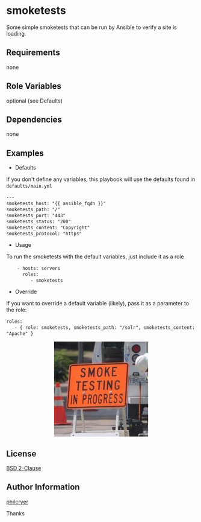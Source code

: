 # smoketests

Some simple smoketests that can be run by Ansible to verify a site is loading.

## Requirements

none

## Role Variables

optional (see Defaults)

## Dependencies

none

## Examples

* Defaults

If you don't define any variables, this playbook will use the defaults found in `defaults/main.yml`

```
---
smoketests_host: "{{ ansible_fqdn }}"
smoketests_path: "/"
smoketests_port: "443"
smoketests_status: "200"
smoketests_content: "Copyright"
smoketests_protocol: "https"
```

* Usage

To run the smoketests with the default variables, just include it as a role

```
    - hosts: servers
      roles:
         - smoketests
```

* Override

If you want to override a default variable (likely), pass it as a parameter to the role:

```
roles:
   - { role: smoketests, smoketests_path: "/solr", smoketests_content: "Apache" }
```

<div align="center"><img alt="Smoke testing in progress" src="smoke.png"></div>


## License

[BSD 2-Clause](https://github.com/philcryer/smoketests/blob/master/LICENSE)

## Author Information

[philcryer](https://github.com/philcryer)

Thanks
